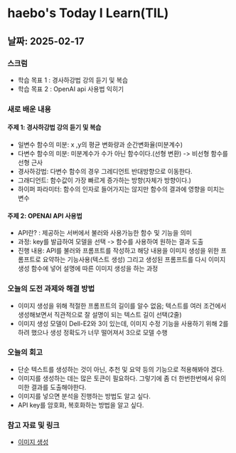 # haebo's Today I Learn(TIL)

## 날짜: 2025-02-17

### 스크럼
- 학습 목표 1 : 경사하강법 강의 듣기 및 복습
- 학습 목표 2 : OpenAI api 사용법 익히기

### 새로 배운 내용
#### 주제 1: 경사하강법 강의 듣기 및 복습
- 일변수 함수의 미분: x ,y의 평균 변화량과 순간변화율(미분계수)
- 다변수 함수의 미분: 미분계수가 수가 아닌 함수이다.(선형 변환) -> 비선형 함수를 선형 근사
- 경사하강법: 다변수 함수의 경우 그레디언트 반대방향으로 이동한다. 
- 그래디언트: 함수값이 가장 빠르게 증가하는 방향(자체가 방향이다.)
- 하이퍼 파라미터: 함수의 인자로 들어가지는 않지만 함수의 결과에 영향을 미치는 변수

#### 주제 2: OPENAI API 사용법
- API란? : 제공하는 서버에서 불러와 사용가능한 함수 및 기능을 의미
- 과정: key를 발급하여 모델을 선택 -> 함수를 사용하여 원하는 결과 도출
- 진행 내용: API를 불러와 프롬프트를 작성하고 해당 내용을 이미지 생성을 위한 프롬프트로 요약하는 기능사용(텍스트 생성) 그리고 생성된 프롬프트를 다시 이미지 생성 함수에 넣어 설명에 따른 이미지 생성을 하는 과정

### 오늘의 도전 과제와 해결 방법
- 이미지 생성을 위해 적절한 프롬프트의 길이를 알수 없음; 텍스트를 여러 조건에서 생성해보면서 직관적으로 잘 설명이 되는 텍스트 길이 선택(2줄) 
- 이미지 생성 모델이 Dell-E2와 3이 있는데, 이미지 수정 기능을 사용하기 위해 2를 하려 했으나 생성 정확도가 너무 떨어져서 3으로 모델 수행

### 오늘의 회고
- 단순 텍스트를 생성하는 것이 아닌, 추천 및 요약 등의 기능으로 적용해봐야 겠다. 
- 이미지를 생성하는 데는 많은 토큰이 필요하다. 그렇기에 좀 더 한번한번에서 유의미한 결과를 도출해야한다. 
- 이미지를 넣으면 분석을 진행하는 방법도 알고 싶다. 
- API key를 암호화, 복호화하는 방법을 알고 싶다. 

### 참고 자료 및 링크
- [이미지 생성](https://github.com/haebo9/for_AI/tree/main/my_project/250217_API_openAI_img_gen)